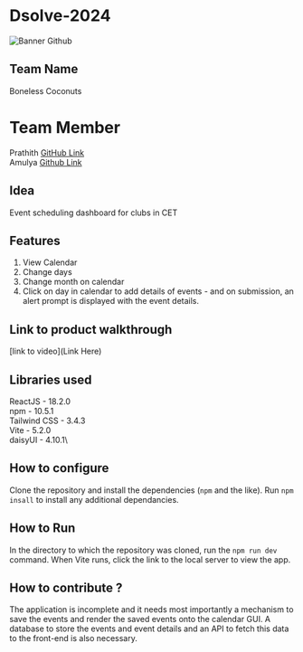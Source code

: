# Dsolve-2024

![Banner Github](https://github.com/csacet/Dsolve-2024/assets/90597530/365f4d52-fd34-4df5-948d-8e95745a653a)


## Team Name
Boneless Coconuts  

# Team Member
Prathith [GitHub Link](https://github.com/prethith)\
Amulya [Github Link](https://github.com/AmulyaVinceChemparathy)

## Idea
Event scheduling dashboard for clubs in CET

## Features 
1. View Calendar
2. Change days
3. Change month on calendar
4. Click on day in calendar to add details of events - and on submission, an alert prompt is displayed with the event details. 

## Link to product walkthrough
[link to video](Link Here)

   
## Libraries used
ReactJS - 18.2.0\
npm - 10.5.1\
Tailwind CSS - 3.4.3\
Vite - 5.2.0\
daisyUI - 4.10.1\


## How to configure
Clone the repository and install the dependencies (`npm` and the like). Run ``` npm insall ``` to install any additional dependancies.

## How to Run
In the directory to which the repository was cloned, run the ``` npm run dev ``` command. When Vite runs, click the link to the local server to view the app. 

## How to contribute ? 
The application is incomplete and it needs most importantly a mechanism to save the events and render the saved events onto the calendar GUI. 
A database to store the events and event details and an API to fetch this data to the front-end is also necessary. 
